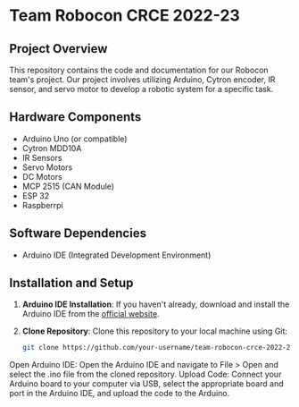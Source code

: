 # Team Robocon CRCE 2022-23

## Project Overview

This repository contains the code and documentation for our Robocon team's project. Our project involves utilizing Arduino, Cytron encoder, IR sensor, and servo motor to develop a robotic system for a specific task.

## Hardware Components

- Arduino Uno (or compatible)
- Cytron MDD10A
- IR Sensors
- Servo Motors
- DC Motors
- MCP 2515 (CAN Module)
- ESP 32
- Raspberrpi

## Software Dependencies

- Arduino IDE (Integrated Development Environment)

## Installation and Setup

1. **Arduino IDE Installation**: If you haven't already, download and install the Arduino IDE from the [official website](https://www.arduino.cc/en/software).

2. **Clone Repository**: Clone this repository to your local machine using Git:

   ```bash
   git clone https://github.com/your-username/team-robocon-crce-2022-23.git
Open Arduino IDE: Open the Arduino IDE and navigate to File > Open and select the .ino file from the cloned repository.
Upload Code: Connect your Arduino board to your computer via USB, select the appropriate board and port in the Arduino IDE, and upload the code to the Arduino.
